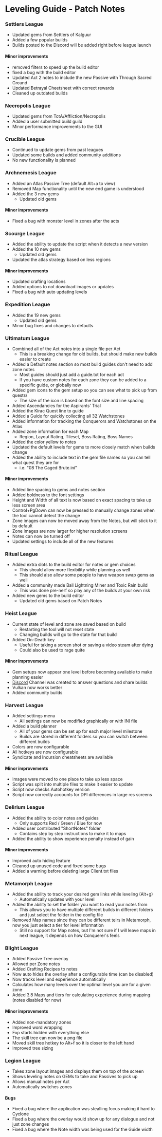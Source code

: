 # Leveling Guide - Patch Notes

### Settlers League
* Updated gems from Settlers of Kalguur
* Added a few popular builds
* Builds posted to the Discord will be added right before league launch

#### Minor improvements

* removed filters to speed up the build editor
* fixed a bug with the build editor
* Updated Act 2 notes to include the new Passive with Through Sacred Ground
* Updated Betrayal Cheetsheet with correct rewards
* Cleaned up outdated builds

### Necropolis League
* Updated gems from TotA/Affliction/Necropolis
* Added a user submitted build guild
* Minor performance improvements to the GUI

### Crucible League
* Continued to update gems from past leagues
* Updated some builds and added community additions
* No new functionality is planned

### Archnemesis League

* Added an Atlas Passive Tree (default Alt+a to view)
* Removed Map functionality until the new end game is understood
* Added the 3 new gems
  * Updated old gems

#### Minor improvements

* Fixed a bug with monster level in zones after the acts

### Scourge League

* Added the ability to update the script when it detects a new version
* Added the 10 new gems
  * Updated old gems
* Updated the atlas strategy based on less regions

#### Minor improvements

* Updated crafting locations
* Added options to not download images or updates
* Fixed a bug with auto updating levels

### Expedition League

* Added the 19 new gems
  * Updated old gems
* Minor bug fixes and changes to defaults

### Ultimatum League

* Combined all of the Act notes into a single file per Act
  * This is a breaking change for old builds, but should make new builds easier to create
* Added a Default notes section so most build guides don't need to add zone notes
  * Most guides should just add a guide.txt for each act
  * If you have custom notes for each zone they can be added to a specific guide, or globally now
* Added gem icons to the gem setup so you can see what to pick up from quests/
  * The size of the icon is based on the font size and line spacing
* Added Ascendancies for the Aspirants' Trial
* Added the Kirac Quest line to guide
* Added a Guide for quickly collecting all 32 Watchstones
* Added information for tracking the Conquerors and Watchstones on the Atlas
* Added zone information for each Map
  * Region, Layout Rating, Tileset, Boss Rating, Boss Names
* Added the color yellow to notes
* Updated the default levels for gems to more closely match when builds change
* Added the ability to include text in the gem file names so you can tell what quest they are for
  * i.e. "08 The Caged Brute.ini"

#### Minor improvements

* Added line spacing to gems and notes section
* Added boldness to the font settings
* Height and Width of all text is now based on exact spacing to take up less screen area
* Control+PgDown can now be pressed to manually change zones when the tool cannot detect the change
* Zone images can now be moved away from the Notes, but will stick to it by default
* Zone images are now larger for higher resolution screens
* Notes can now be turned off
* Updated settings to include all of the new features

### Ritual League

* Added extra slots to the build editor for notes or gem choices
  * This should allow more flexibility while planning as well
  * This should also allow some people to have weapon swap gems as well
* Added a community made Ball Lightning Miner and Toxic Rain build
  * This was done pre-nerf so play any of the builds at your own risk
* Added new gems to the build editor
  * Updated old gems based on Patch Notes

### Heist League

* Current state of level and zone are saved based on build
  * Restarting the tool will not reset state
  * Changing builds will go to the state for that build
* Added On-Death key
  * Useful for taking a screen shot or saving a video steam after dying
  * Could also be used to rage quite

#### Minor improvements

* Gem setups now appear one level before becoming available to make planning easier
* [Discord](https://discord.gg/fzHj3BT) Channel was created to answer questions and share builds
* Vulkan now works better
* Added community builds

### Harvest League

* Added settings menu
  * All settings can now be modified graphically or with INI file
* Added a build planner
  * All of your gems can be set up for each major level milestone
  * Builds are stored in different folders so you can switch between different builds
* Colors are now configurable
* All hotkeys are now configurable
* Syndicate and Incursion cheatsheets are available

#### Minor improvements

* Images were moved to one place to take up less space
* Script was split into multiple files to make it easier to update
* Script now checks Autohotkey version
* Script now correctly accounts for DPI differences in large res screens

### Delirium League

* Added the ability to color notes and guides
  * Only supports Red / Green / Blue for now
* Added user contributed "ShortNotes" folder
  * Contains step by step instructions to make it to maps
* Added the ability to show experience penalty instead of gain

#### Minor improvements

* Improved auto hiding feature
* Cleaned up unused code and fixed some bugs
* Added a warning before deleting large Client.txt files

### Metamorph League

* Added the ability to track your desired gem links while leveling (Alt+g)
  * Automatically updates with your level
* Added the ability to set the folder you want to read your notes from
  * This allows you to have multiple different builds in different folders and just select the folder in the config file
* Removed Map names since they can be different teirs in Metamorph, now you just select a tier for level information
  * Still no support for Map notes, but I'm not sure if I will leave maps in next league, it depends on how Conquerer's feels

### Blight League

* Added Passive Tree overlay
* Allowed per Zone notes
* Added Crafting Recipes to notes
* Now auto hides the overlay after a configurable time (can be disabled)
* Now tracks level and experience automatically
* Calculates how many levels over the optimal level you are for a given zone
* Added 3.8 Maps and tiers for calculating experience during mapping (notes disabled for now)

#### Minor improvements

* Added non-mandatory zones
* Improved word wrapping
* Exp starts hidden with everything else
* The skill tree can now be a png file
* Moved skill tree hotkey to Alt+f so it is closer to the left hand
* Improved tree sizing

### Legion League

* Takes zone layout images and displays them on top of the screen
* Shows leveling notes on GEMs to take and Passives to pick up
* Allows manual notes per Act
* Automatically switches zones

#### Bugs

* Fixed a bug where the application was stealling focus making it hard to Cyclone
* Fixed a bug where the overlay would show up for any dialogue and not just zone changes
* Fixed a bug where the Note width was being used for the Guide width

